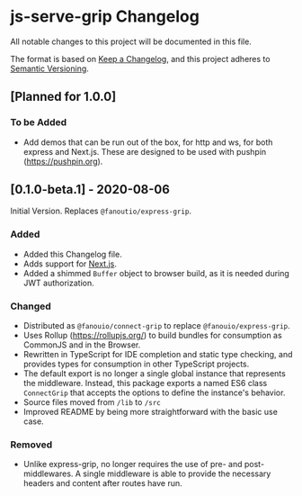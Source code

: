 # js-serve-grip Changelog

All notable changes to this project will be documented in this file.

The format is based on [Keep a Changelog](https://keepachangelog.com/en/1.0.0/),
and this project adheres to [Semantic Versioning](https://semver.org/spec/v2.0.0.html).

## [Planned for 1.0.0]

### To be Added
- Add demos that can be run out of the box, for http and ws, for both express and Next.js.
  These are designed to be used with pushpin (https://pushpin.org).

## [0.1.0-beta.1] - 2020-08-06
Initial Version.  Replaces `@fanoutio/express-grip`.

### Added
- Added this Changelog file.
- Adds support for [Next.js](https://nextjs.org/).
- Added a shimmed `Buffer` object to browser build, as it is needed during JWT authorization.

### Changed
- Distributed as `@fanouio/connect-grip` to replace `@fanouio/express-grip`.
- Uses Rollup (https://rollupjs.org/) to build bundles for consumption as CommonJS and in
  the Browser.
- Rewritten in TypeScript for IDE completion and static type checking, and provides types
  for consumption in other TypeScript projects.
- The default export is no longer a single global instance that represents the middleware.
  Instead, this package exports a named ES6 class `ConnectGrip` that accepts the options to
  define the instance's behavior.
- Source files moved from `/lib` to `/src`
- Improved README by being more straightforward with the basic use case.

### Removed
- Unlike express-grip, no longer requires the use of pre- and post- middlewares.  A single
  middleware is able to provide the necessary headers and content after routes have run.

